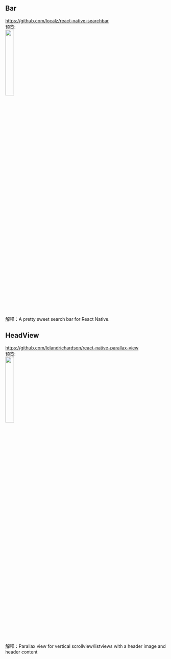 ## Bar<br>



https://github.com/localz/react-native-searchbar<br>
预览:<br>
<img src="https://camo.githubusercontent.com/ae14f0bdfaa9b56177a97468ea757d5d9ca30c2e/687474703a2f2f692e696d6775722e636f6d2f69323159776e572e676966" width="23%"/>
<br>
解释：A pretty sweet search bar for React Native.
<br>


## HeadView<br>


https://github.com/lelandrichardson/react-native-parallax-view<br>
预览:<br>
<img src="https://camo.githubusercontent.com/07df318dc85ff925e4043b9fd240315518733aa0/687474703a2f2f692e67697068792e636f6d2f785469546e65654362316e7061476f72686d2e676966" width="23%"/>
<br>
解释：Parallax view for vertical scrollview/listviews with a header image and header content
<br>
